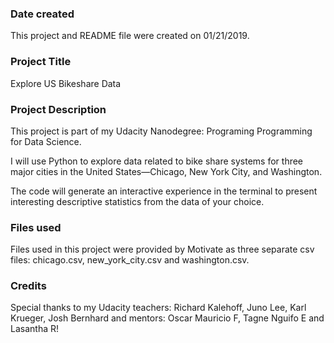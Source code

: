 ### Date created
This project and README file were created on 01/21/2019.

### Project Title
Explore US Bikeshare Data

### Project Description
This project is part of my Udacity Nanodegree: Programing Programming for Data Science.

I will use Python to explore data related to bike share systems for three major cities in the United States—Chicago, New York City, and Washington.

The code will generate an interactive experience in the terminal to present interesting descriptive statistics from the data of your choice.

### Files used
Files used in this project were provided by Motivate as three separate csv files:
chicago.csv, new_york_city.csv and washington.csv.

### Credits
Special thanks to my Udacity teachers: Richard Kalehoff, Juno Lee, Karl Krueger, Josh Bernhard
and mentors: Oscar Mauricio F, Tagne Nguifo E and Lasantha R!   
